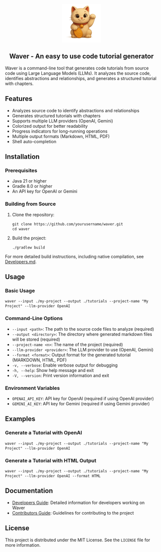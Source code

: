 <!-- For a centered logo -->
<p align="center">
  <img src=".github/assets/waver-128.png" alt="Project Logo" width="128">
</p>
<h2 align="center">
  <b> Waver - An easy to use code tutorial generator </b>
</h2>

Waver is a command-line tool that generates code tutorials from source code using Large Language Models (LLMs). It analyzes the source code, identifies abstractions and relationships, and generates a structured tutorial with chapters.

## Features

- Analyzes source code to identify abstractions and relationships
- Generates structured tutorials with chapters
- Supports multiple LLM providers (OpenAI, Gemini)
- Colorized output for better readability
- Progress indicators for long-running operations
- Multiple output formats (Markdown, HTML, PDF)
- Shell auto-completion

## Installation

### Prerequisites

- Java 21 or higher
- Gradle 8.0 or higher
- An API key for OpenAI or Gemini

### Building from Source

1. Clone the repository:
   ```
   git clone https://github.com/yourusername/waver.git
   cd waver
   ```

2. Build the project:
   ```
   ./gradlew build
   ```

For more detailed build instructions, including native compilation, see [Developers.md](DEVELOPERS.md).

## Usage

### Basic Usage

```
waver --input ./my-project --output ./tutorials --project-name "My Project" --llm-provider OpenAI
```

### Command-Line Options

- `--input <path>`: The path to the source code files to analyze (required)
- `--output <directory>`: The directory where generated markdown files will be stored (required)
- `--project-name <n>`: The name of the project (required)
- `--llm-provider <provider>`: The LLM provider to use (OpenAI, Gemini)
- `--format <format>`: Output format for the generated tutorial (MARKDOWN, HTML, PDF)
- `-v, --verbose`: Enable verbose output for debugging
- `-h, --help`: Show help message and exit
- `-V, --version`: Print version information and exit

### Environment Variables

- `OPENAI_API_KEY`: API key for OpenAI (required if using OpenAI provider)
- `GEMINI_AI_KEY`: API key for Gemini (required if using Gemini provider)

## Examples

### Generate a Tutorial with OpenAI

```
waver --input ./my-project --output ./tutorials --project-name "My Project" --llm-provider OpenAI
```

### Generate a Tutorial with HTML Output

```
waver --input ./my-project --output ./tutorials --project-name "My Project" --llm-provider OpenAI --format HTML
```

## Documentation

- [Developers Guide](DEVELOPERS.md): Detailed information for developers working on Waver
- [Contributors Guide](CONTRIBUTORS.md): Guidelines for contributing to the project

## License

This project is distributed under the MIT License. See the `LICENSE` file for more information.